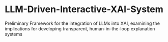 # LLM-Driven-Interactive-XAI-System
Preliminary Framework for the integration of LLMs into XAI, examining the implications for developing transparent, human-in-the-loop explanation systems
